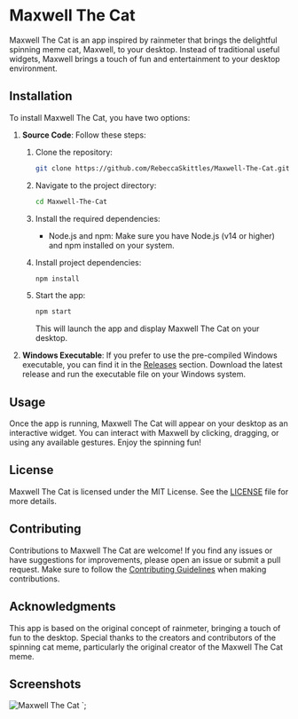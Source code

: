 # Maxwell The Cat

Maxwell The Cat is an app inspired by rainmeter that brings the delightful spinning meme cat, Maxwell, to your desktop. Instead of traditional useful widgets, Maxwell brings a touch of fun and entertainment to your desktop environment.

## Installation

To install Maxwell The Cat, you have two options:

1. **Source Code**: Follow these steps:

   1. Clone the repository:

      ```bash
      git clone https://github.com/RebeccaSkittles/Maxwell-The-Cat.git
      ```

   2. Navigate to the project directory:

      ```bash
      cd Maxwell-The-Cat
      ```

   3. Install the required dependencies:

      - Node.js and npm: Make sure you have Node.js (v14 or higher) and npm installed on your system.

   4. Install project dependencies:

      ```bash
      npm install
      ```

   5. Start the app:

      ```bash
      npm start
      ```

      This will launch the app and display Maxwell The Cat on your desktop.

2. **Windows Executable**: If you prefer to use the pre-compiled Windows executable, you can find it in the [Releases](https://github.com/RebeccaSkittles/Maxwell-The-Cat/releases) section. Download the latest release and run the executable file on your Windows system.

## Usage

Once the app is running, Maxwell The Cat will appear on your desktop as an interactive widget. You can interact with Maxwell by clicking, dragging, or using any available gestures. Enjoy the spinning fun!

## License

Maxwell The Cat is licensed under the MIT License. See the [LICENSE](LICENSE) file for more details.

## Contributing

Contributions to Maxwell The Cat are welcome! If you find any issues or have suggestions for improvements, please open an issue or submit a pull request. Make sure to follow the [Contributing Guidelines](CONTRIBUTING.md) when making contributions.

## Acknowledgments

This app is based on the original concept of rainmeter, bringing a touch of fun to the desktop. Special thanks to the creators and contributors of the spinning cat meme, particularly the original creator of the Maxwell The Cat meme.

## Screenshots

![Maxwell The Cat](screenshots/maxwell-the-cat.png")
`;